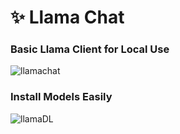 # ✨ Llama Chat

### Basic Llama Client for Local Use

![llamachat](https://github.com/kikipoulet/LlamaChat/assets/19242427/c4667b62-077e-47f7-84c1-e3a0c6bfd2d4)

### Install Models Easily

![llamaDL](https://github.com/kikipoulet/LlamaChat/assets/19242427/33262443-882d-44e8-aafb-6c7ea51c54fe)

